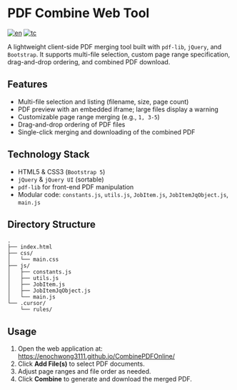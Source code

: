 # PDF Combine Web Tool

[![en](https://img.shields.io/badge/lang-en-red.svg)](https://github.com/enochwong3111/CombinePDFOnline/blob/main/README.md)
[![tc](https://img.shields.io/badge/lang-tc-blue.svg)](https://github.com/enochwong3111/CombinePDFOnline/blob/main/README.tc.md)

A lightweight client-side PDF merging tool built with `pdf-lib`, `jQuery`, and `Bootstrap`. It supports multi-file selection, custom page range specification, drag-and-drop ordering, and combined PDF download.

## Features

- Multi-file selection and listing (filename, size, page count)
- PDF preview with an embedded iframe; large files display a warning
- Customizable page range merging (e.g., `1, 3-5`)
- Drag-and-drop ordering of PDF files
- Single-click merging and downloading of the combined PDF

## Technology Stack

- HTML5 & CSS3 (`Bootstrap 5`)
- `jQuery` & `jQuery UI` (sortable)
- `pdf-lib` for front-end PDF manipulation
- Modular code: `constants.js`, `utils.js`, `JobItem.js`, `JobItemJqObject.js`, `main.js`

## Directory Structure

```
.
├── index.html
├── css/
│   └── main.css
├── js/
│   ├── constants.js
│   ├── utils.js
│   ├── JobItem.js
│   ├── JobItemJqObject.js
│   └── main.js
└── .cursor/
    └── rules/
```

## Usage

1. Open the web application at:
   https://enochwong3111.github.io/CombinePDFOnline/
2. Click **Add File(s)** to select PDF documents.
3. Adjust page ranges and file order as needed.
4. Click **Combine** to generate and download the merged PDF.
